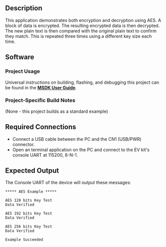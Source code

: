 ## Description

This application demonstrates both encryption and decryption using AES.  A block of data is encrypted.  The resulting encrypted data is then decrypted.  The new plain text is then compared with the original plain text to confirm they match.  This is repeated three times using a different key size each time.


## Software

### Project Usage

Universal instructions on building, flashing, and debugging this project can be found in the **[MSDK User Guide](https://analog-devices-msdk.github.io/msdk/USERGUIDE/)**.

### Project-Specific Build Notes

(None - this project builds as a standard example)

## Required Connections

-   Connect a USB cable between the PC and the CN1 (USB/PWR) connector.
-   Open an terminal application on the PC and connect to the EV kit's console UART at 115200, 8-N-1.

## Expected Output

The Console UART of the device will output these messages:

```
***** AES Example *****

AES 128 bits Key Test
Data Verified

AES 192 bits Key Test
Data Verified

AES 256 bits Key Test
Data Verified

Example Succeeded
```


